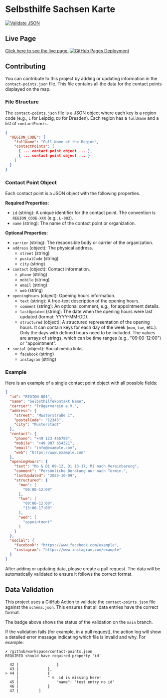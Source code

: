 # Selbsthilfe Sachsen Karte

[![Validate JSON](https://github.com/es-sn/selbsthilfe-sachsen-karte/actions/workflows/validate-json.yml/badge.svg)](https://github.com/es-sn/selbsthilfe-sachsen-karte/actions/workflows/validate-json.yml)

## Live Page
[Click here to see the live page.](https://es-sn.github.io/selbsthilfe-sachsen-karte/)
[![GitHub Pages Deployment](https://img.shields.io/github/deployments/es-sn/selbsthilfe-sachsen-karte/github-pages)](https://github.com/es-sn/selbsthilfe-sachsen-karte/deployments)

## Contributing

You can contribute to this project by adding or updating information in the `contact-points.json` file. This file contains all the data for the contact points displayed on the map.

### File Structure

The `contact-points.json` file is a JSON object where each key is a region code (e.g., `L` for Leipzig, `DD` for Dresden). Each region has a `fullName` and a list of `contactPoints`.

```json
{
  "REGION_CODE": {
    "fullName": "Full Name of the Region",
    "contactPoints": [
      { ... contact point object ... },
      { ... contact point object ... }
    ]
  }
}
```

### Contact Point Object

Each contact point is a JSON object with the following properties.

**Required Properties:**

*   `id` (string): A unique identifier for the contact point. The convention is `REGION_CODE-XXX` (e.g., `L-002`).
*   `name` (string): The name of the contact point or organization.

**Optional Properties:**

*   `carrier` (string): The responsible body or carrier of the organization.
*   `address` (object): The physical address.
    *   `street` (string)
    *   `postalCode` (string)
    *   `city` (string)
*   `contact` (object): Contact information.
    *   `phone` (string)
    *   `mobile` (string)
    *   `email` (string)
    *   `web` (string)
*   `openingHours` (object): Opening hours information.
    *   `text` (string): A free-text description of the opening hours.
    *   `comment` (string): An optional comment, e.g., for appointment details.
    *   `lastUpdated` (string): The date when the opening hours were last updated (format: YYYY-MM-DD).
    *   `structured` (object): A structured representation of the opening hours. It can contain keys for each day of the week (`mon`, `tue`, etc.). Only the days with defined hours need to be included. The values are arrays of strings, which can be time ranges (e.g., "09:00-12:00") or "appointment".
*   `social` (object): Social media links.
    *   `facebook` (string)
    *   `instagram` (string)

### Example

Here is an example of a single contact point object with all possible fields:

```json
{
  "id": "REGION-001",
  "name": "Selbsthilfekontakt Name",
  "carrier": "Trägerverein e.V.",
  "address": {
    "street": "Musterstraße 1",
    "postalCode": "12345",
    "city": "Musterstadt"
  },
  "contact": {
    "phone": "+49 123 456789",
    "mobile": "+49 987 654321",
    "email": "info@example.com",
    "web": "https://www.example.com"
  },
  "openingHours": {
    "text": "Mo & Di 09-12, Di 13-17, Mi nach Vereinbarung",
    "comment": "Persönliche Beratung nur nach Termin.",
    "lastUpdated": "2025-10-09",
    "structured": {
      "mon": [
        "09:00-12:00"
      ],
      "tue": [
        "09:00-12:00",
        "13:00-17:00"
      ],
      "wed": [
        "appointment"
      ]
    }
  },
  "social": {
    "facebook": "https://www.facebook.com/example",
    "instagram": "https://www.instagram.com/example"
  }
}
```

After adding or updating data, please create a pull request. The data will be automatically validated to ensure it follows the correct format.

## Data Validation

This project uses a GitHub Action to validate the `contact-points.json` file against the `schema.json`. This ensures that all data entries have the correct format.

The badge above shows the status of the validation on the `main` branch.

If the validation fails (for example, in a pull request), the action log will show a detailed error message indicating which file is invalid and why. For example:

```
✗ /github/workspace/contact-points.json
REQUIRED should have required property 'id'

  42 |                 }
  43 |             },
> 44 |             {
     |             ^ ☹️  id is missing here!
  45 |                 "name": "test entry no id"
  46 |             }
  47 |         ]
```
